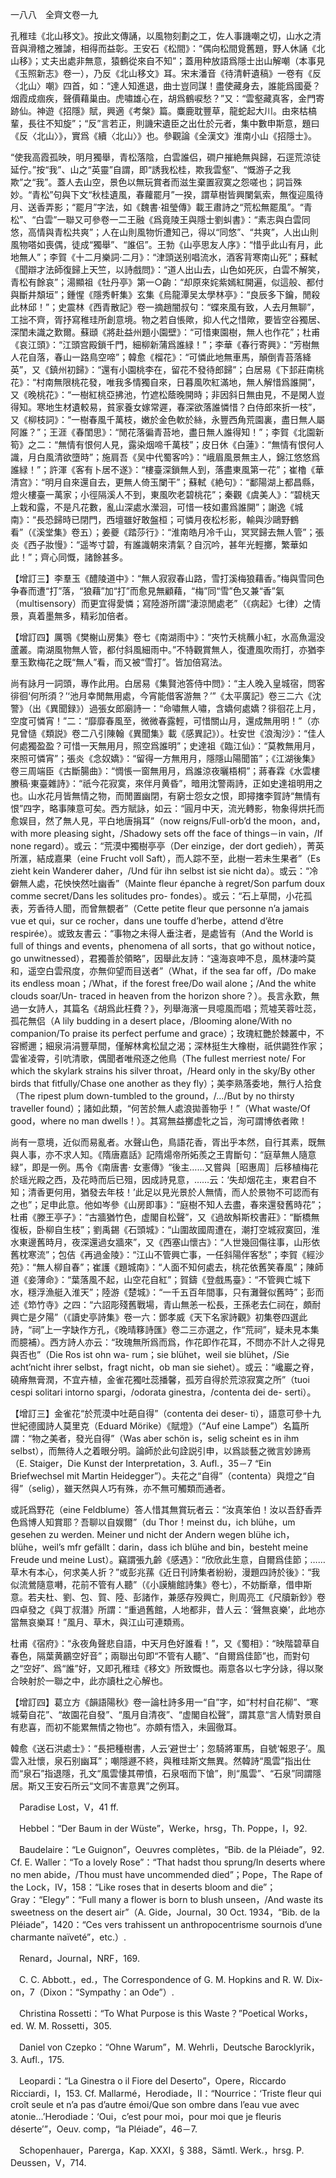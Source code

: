一八八　全齊文卷一九

孔稚珪《北山移文》。按此文傳誦，以風物刻劃之工，佐人事譏嘲之切，山水之清音與滑稽之雅謔，相得而益彰。王安石《松間》：“偶向松間覓舊題，野人休誦《北山移》；丈夫出處非無意，猿鶴從來自不知”；蓋用种放語爲隱士出山解嘲（本事見《玉照新志》卷一），乃反《北山移文》耳。宋末潘音《待清軒遺稿》一卷有《反〈北山〉嘲》四首，如：“達人知進退，曲士豈同謀！盡使藏身去，誰能爲國憂？烟霞成痼疾，聲價藉巢由。虎嘯雄心在，胡爲鶴唳愁？”又：“雲壑藏真客，金門寄跡仙。神遊《招隱》賦，興適《考槃》篇。麋鹿耽豐草，龍蛇起大川。由來枯槁輩，長往不知旋”；“反”言若正，則譏宋遺臣之出仕於元者，集中數申斯意，題曰《反〈北山〉》，實爲《續〈北山〉》也。參觀論《全漢文》淮南小山《招隱士》。

“使我高霞孤映，明月獨舉，青松落陰，白雲誰侣，磵户摧絶無與歸，石逕荒涼徒延佇。”按“我”、山之“英靈”自謂，即“誘我松桂，欺我雲壑”、“慨游子之我欺”之“我”。蓋人去山空，景色以無玩賞者而滋生棄置寂寞之怨嗟也；詞旨殊妙。“青松”句與下文“秋桂遺風，春蘿罷月”一揆，謂草樹皆興闌氣索，無復迎風待月、送香弄影；“罷月”字法，如《魏書·祖瑩傳》載王肅詩之“荒松無罷風”。“青松”、“白雲”一聯又可參卷一二王融《爲竟陵王與隱士劉虯書》：“素志與白雲同悠，高情與青松共爽”；人在山則風物忻遭知己，得以“同悠”、“共爽”，人出山則風物嗒如喪偶，徒成“獨舉”、“誰侣”。王勃《山亭思友人序》：“惜乎此山有月，此地無人”；李賀《十二月樂詞·二月》：“津頭送别唱流水，酒客背寒南山死”；蘇軾《聞辯才法師復歸上天竺，以詩戲問》：“道人出山去，山色如死灰，白雲不解笑，青松有餘哀”；湯顯祖《牡丹亭》第一○齣：“却原來姹紫嫣紅開遍，似這般、都付與斷井頽垣”；鍾惺《隱秀軒集》玄集《烏龍潭吴太學林亭》：“良辰多下鑰，閒殺此林邱！”；史震林《西青散記》卷一摘趙闇叔句：“蝶來風有致，人去月無聊”，工拙不齊，胥抒寫稚珪所創意境。物之若自悵歟，抑人代之惜歟，要皆空谷獨居、深閨未識之歎爾。蘇頲《將赴益州題小園壁》：“可惜東園樹，無人也作花”；杜甫《哀江頭》：“江頭宫殿鎖千門，細柳新蒲爲誰緑！”；李華《春行寄興》：“芳樹無人花自落，春山一路鳥空啼”；韓愈《榴花》：“可憐此地無車馬，顛倒青苔落絳英”，又《鎮州初歸》：“還有小園桃李在，留花不發待郎歸”；白居易《下邽莊南桃花》：“村南無限桃花發，唯我多情獨自來，日暮風吹紅滿地，無人解惜爲誰開”，又《晚桃花》：“一樹紅桃亞拂池，竹遮松蔭晚開時；非因斜日無由見，不是閑人豈得知。寒地生材遺較易，貧家養女嫁常遲，春深欲落誰憐惜？白侍郎來折一枝”，又《柳枝詞》：“一樹春風千萬枝，嫩於金色軟於絲，永豐西角荒園裏，盡日無人屬阿誰？”；王涯《春閨思》：“閒花落徧青苔地，盡日無人誰得知！”；李賀《北園新筍》之二：“無情有恨何人見，露染烟啼千萬枝”；皮日休《白蓮》：“無情有恨何人識，月白風清欲墮時”；施肩吾《吴中代蜀客吟》：“峨眉風景無主人，錦江悠悠爲誰緑！”；許渾《客有卜居不遂》：“樓臺深鎖無人到，落盡東風第一花”；崔櫓《華清宫》：“明月自來還自去，更無人倚玉闌干”；蘇軾《絶句》：“鄱陽湖上都昌縣，燈火樓臺一萬家；小徑隔溪人不到，東風吹老碧桃花”；秦觀《虞美人》：“碧桃天上栽和露，不是凡花數，亂山深處水瀠洄，可惜一枝如畫爲誰開”；謝逸《城南》：“長恐歸時已閉門，西壇雖好敢盤桓；可憐月夜松杉影，輸與沙鷗野鶴看”（《溪堂集》卷五）；姜夔《踏莎行》：“淮南皓月冷千山，冥冥歸去無人管”；張炎《西子妝慢》：“遥岑寸碧，有誰識朝來清氣？自沉吟，甚年光輕擲，繁華如此！”；齊心同慨，諸餘甚多。

【增訂三】李羣玉《醴陵道中》：“無人寂寂春山路，雪打溪梅狼藉香。”梅與雪同色争春而遭“打”落，“狼藉”加“打”而愈見無顧藉，“梅”同“雪”色又兼“香”氣（multisensory）而更宜得愛憐；寫陸游所謂“淒涼閒處老”（《病起》七律）之情景，真着墨無多，精彩加倍者。

【增訂四】厲鶚《樊榭山房集》卷七《南湖雨中》：“夾竹夭桃蘸小紅，水高魚滬没蘆叢。南湖風物無人管，都付斜風細雨中。”不特觀賞無人，復遭風吹雨打，亦猶李羣玉歎梅花之既“無人”看，而又被“雪打”。皆加倍寫法。

尚有詠月一詞頭，專作此用。白居易《集賢池答侍中問》：“主人晚入皇城宿，問客徘徊‘何所須？’‘池月幸閒無用處，今宵能借客游無？’”《太平廣記》卷三二六《沈警》（出《異聞録》）過張女郎廟詩一：“命嘯無人嘯，含嬌何處嬌？徘徊花上月，空度可憐宵！”二：“靡靡春風至，微微春露輕，可惜關山月，還成無用明！”（亦見曾慥《類説》卷二八引陳翰《異聞集》載《感異記》）。杜安世《浪淘沙》：“佳人何處獨盈盈？可惜一天無用月，照空爲誰明”；史達祖《臨江仙》：“莫教無用月，來照可憐宵”；張炎《念奴嬌》：“留得一方無用月，隱隱山陽聞笛”；《江湖後集》卷三周端臣《古斷腸曲》：“惆悵一窗無用月，爲誰涼夜曬梧桐”；蔣春霖《水雲樓賸稿·東臺雜詩》：“祇今花寂寞，來伴月黄昏”，暗用沈警兩詩，正如史達祖明用之也。山水花月皆無情之物，而閒置幽閉，有窮士怨女之恨，即撏撦李賀詩“無情有恨”四字，略事陳意可矣。西方賦詠，如云：“圓月中天，流光轉影，物象得烘托而愈娱目，然了無人見，平白地唐捐耳”（now reigns/Full-orb’d the moon，and，with more pleasing sight，/Shadowy sets off the face of things－in vain，/If none regard）。或云：“荒漠中獨樹亭亭（Der einzige，der dort gedieh），菁英所滙，結成嘉果（eine Frucht voll Saft），而人踪不至，此樹一若未生果者”（Es zieht kein Wanderer daher，/Und für ihn selbst ist sie nicht da）。或云：“冷僻無人處，花怏怏然吐幽香”（Mainte fleur épanche à regret/Son parfum doux comme secret/Dans les solitudes pro-
fondes）。或云：“石上草間，小花孤表，芳香待人聞，而曾無覩者”（Cette petite fleur que personne n’a jamais vue et qui，sur ce rocher，dans une touffe d’herbe，attend d’être respirée）。或致友書云：“事物之未得人垂注者，是處皆有（And the World is full of things and events，phenomena of all sorts，that go without notice，go unwitnessed），君獨善於領略”，因舉此友詩：“遠海哀呻不息，風林淒吟莫和，遥空白雲飛度，亦無仰望而目送者”（What，if the sea far off，/Do make its endless moan；/What，if the forest free/Do wail alone；/And the white clouds soar/Un-
traced in heaven from the horizon shore？）。長言永歎，無過一女詩人，其篇名《胡爲此枉費？》，列舉海濱一貝噫風而唱；荒墟芙蓉吐蕊，孤花無侣（A lily budding in a desert place，/Blooming alone/With no companion/To praise its perfect perfume and grace）；玫瑰紅艷於棘叢中，不容嚮邇；細泉涓涓豐草間，僅解林禽松鼠之渴；深林挺生大橡樹，祇供鼯狌作家；雲雀凌霄，引吭清歌，偶聞者唯飛逐之他鳥（The fullest merriest note/ For which the skylark strains his silver throat，/Heard only in the sky/By other birds that fitfully/Chase one another as they fly）；美李熟落委地，無行人拾食（The ripest plum down-tumbled to the ground，/.../But by no thirsty traveller found）；諸如此類，“何苦於無人處浪拋善物乎！”（What waste/Of good，where no man dwells！）。其寫無益擲虚牝之旨，洵可謂博依者歟！

尚有一意境，近似而易亂者。水聲山色，鳥語花香，胥出乎本然，自行其素，既無與人事，亦不求人知。《隋唐嘉話》記隋煬帝所妬羨之王胄斷句：“庭草無人隨意緑”，即是一例。馬令《南唐書·
女憲傳》“後主……又嘗與［昭惠周］后移植梅花於瑶光殿之西，及花時而后已殂，因成詩見意，……云：‘失却烟花主，東君自不知；清香更何用，猶發去年枝！’此足以見光景於人無情，而人於景物不可認而有之也”；足申此意。他如岑參《山房即事》：“庭樹不知人去盡，春來還發舊時花”；杜甫《滕王亭子》：“古牆猶竹色，虚閣自松聲”，又《過故斛斯校書莊》：“斷橋無復板，卧柳自生枝”；劉禹錫《石頭城》：“山圍故國周遭在，潮打空城寂寞回，淮水東邊舊時月，夜深還過女牆來”，又《西塞山懷古》：“人世幾回傷往事，山形依舊枕寒流”；包佶《再過金陵》：“江山不管興亡事，一任斜陽伴客愁”；李賀《經沙苑》：“無人柳自春”；崔護《題城南》：“人面不知何處去，桃花依舊笑春風”；陳師道《妾薄命》：“葉落風不起，山空花自紅”；賀鑄《登戲馬臺》：“不管興亡城下水，穩浮漁艇入淮天”；陸游《楚城》：“一千五百年間事，只有灘聲似舊時”；彭而述《笻竹寺》之四：“六詔彫殘舊戰場，青山無恙一松長，王孫老去仁祠在，頗耐興亡是夕陽”（《讀史亭詩集》卷一六：鄧孝威《天下名家詩觀》初集卷四選此詩，“祠”上一字缺作方孔，《晚晴簃詩匯》卷二三亦選之，作“荒祠”，疑未見本集而臆補）。西方詩人亦云：“玫瑰無所爲而爲，作花即作花耳，不問亦不計人之得見與否也”（Die Ros ist ohn wa-
rum；sie blühet，weil sie blühet，/Sie acht’nicht ihrer selbst，fragt nicht，ob man sie siehet）。或云：“巉巖之脊，磽瘠無膏潤，不宜卉植，金雀花獨吐蕊播馨，孤芳自得於荒涼寂寞之所”（tuoi cespi solitari intorno spargi，/odorata ginestra，/contenta dei de-
serti）。

【增訂三】金雀花“於荒漠中吐葩自得”（contenta dei deser-
ti），語意可參十九世紀德國詩人莫里克（Eduard Mörike）《賦燈》（“Auf eine Lampe”）名篇所謂：“物之美者，發光自得”（Was aber schön is，selig scheint es in ihm selbst），而無待人之着眼分明。論師於此句詮説引申，以爲談藝之微言妙諦焉（E. Staiger，Die Kunst der Interpretation，3. Aufl.，35－7 “Ein Briefwechsel mit Martin Heidegger”）。夫花之“自得”（contenta）與燈之“自得”（selig），雖天然與人巧有殊，亦不無可觸類而通者。

或託爲野花（eine Feldblume）答人惜其無賞玩者云：“汝真笨伯！汝以吾舒香弄色爲博人知賞耶？吾聊以自娱爾”（du Thor！meinst du，ich blühe，um gesehen zu werden. Meiner und nicht der Andern wegen blühe ich，blühe，weil’s mfr gefällt：darin，dass ich blühe and bin，besteht meine Freude und meine Lust）。竊謂張九齡《感遇》：“欣欣此生意，自爾爲佳節；……草木有本心，何求美人折？”或彭兆蓀《近日刊詩集者紛紛，漫題四詩於後》：“我似流鶯隨意囀，花前不管有人聽”（《小謨觴館詩集》卷七），不妨斷章，借申斯意。若夫杜、劉、包、賀、陸、彭諸作，兼感存殁興亡，則周亮工《尺牘新鈔》卷四卓發之《與丁叔潛》所謂：“重過舊館，人地都非，昔人云：‘聲無哀樂’，此地亦當無哀樂耳！”風月、草木，與江山可連類焉。

杜甫《宿府》：“永夜角聲悲自語，中天月色好誰看！”，又《蜀相》：“映階碧草自春色，隔葉黄鸝空好音”；兩聯出句即“不管有人聽”、“自爾爲佳節”也，而對句之“空好”、爲“誰”好，又即孔稚珪《移文》所致慨也。兩意各以七字分詠，得以聚合映射於一聯之中，此亦讀杜之心解也。

【增訂四】葛立方《韻語陽秋》卷一論杜詩多用一“自”字，如“村村自花柳”、“寒城菊自花”、“故園花自發”、“風月自清夜”、“虚閣自松聲”，謂其意“言人情對景自有悲喜，而初不能累無情之物也”。亦頗有悟入，未圓徹耳。

韓愈《送石洪處士》：“長把種樹書，人云‘避世士’；忽騎將軍馬，自號‘報恩子’。風雲入壯懷，泉石别幽耳”；嘲隱遯不終，與稚珪斯文無異。然韓詩“風雲”指出仕而“泉石”指退隱，孔文“風雲悽其帶憤，石泉咽而下愴”，則“風雲”、“石泉”同謂隱居。斯又王安石所云“文同不害意異”之例耳。











　Paradise Lost，V，41 ff.

　Hebbel：“Der Baum in der Wüste”，Werke，hrsg，Th. Poppe，I，92.

　Baudelaire：“Le Guignon”，Oeuvres complètes，“Bib. de la Pléiade”，92. Cf. E. Waller：“To a lovely Rose”：“That hadst thou sprung/In deserts where no men abide，/Thou must have uncommended died”；Pope，The Rape of the Lock，IV，158：“Like roses that in deserts bloom and die”；Gray：“Elegy”：“Full many a flower is born to blush unseen，/And waste its sweetness on the desert air”（A. Gide，Journal，30 Oct. 1934，“Bib. de la Pléiade”，1420：“Ces vers trahissent un anthropocentrisme sournois d’une charmante naïveté”，etc.）.

　Renard，Journal，NRF，169.

　C. C. Abbott.，ed.，The Correspondence of G. M. Hopkins and R. W. Dix-
on，7（Dixon：“Sympathy：an Ode”）.

　Christina Rossetti：“To What Purpose is this Waste？”Poetical Works，ed. W. M. Rossetti，305.

　Daniel von Czepko：“Ohne Warum”，M. Wehrli，Deutsche Barocklyrik，3. Aufl.，175.

　Leopardi：“La Ginestra o il Fiore del Deserto”，Opere，Riccardo Ricciardi，I，153. Cf. Mallarmé，Herodiade，II：“Nourrice：‘Triste fleur qui croît seule et n’a pas d’autre émoi/Que son ombre dans l’eau vue avec atonie...’Herodiade：‘Oui，c’est pour moi，pour moi que je fleuris déserte’”，Oeuv. comp，“la Pléiade”，46－7.

　Schopenhauer，Parerga，Kap. XXXI，§ 388，Sämtl. Werk.，hrsg. P. Deussen，V，714.